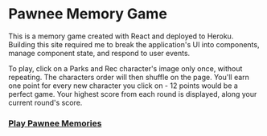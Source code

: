 # Pawnee Memory Game

This is a memory game created with React and deployed to Heroku. Building this site required me to break the application's UI into components, manage component state, and respond to user events.

To play, click on a Parks and Rec character's image only once, without repeating. The characters order will then shuffle on the page. You'll earn one point for every new character you click on - 12 points would be a perfect game. Your highest score from each round is displayed, along your current round's score.

### [Play Pawnee Memories](https://serieux-bastille-30319.herokuapp.com/)
